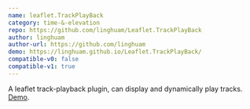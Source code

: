 ```yaml
---
name: leaflet.TrackPlayBack
category: time-&-elevation
repo: https://github.com/linghuam/Leaflet.TrackPlayBack
author: linghuam
author-url: https://github.com/linghuam
demo: https://linghuam.github.io/Leaflet.TrackPlayBack/
compatible-v0: false
compatible-v1: true
---
```


A leaflet track-playback plugin, can display and dynamically play tracks. <a href="https://linghuam.github.io/Leaflet.TrackPlayBack/">Demo</a>.
